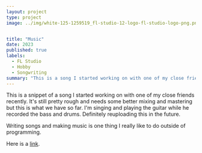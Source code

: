 ```yaml
---
layout: project
type: project
image: ../img/white-125-1259519_fl-studio-12-logo-fl-studio-logo-png.png


title: "Music"
date: 2023
published: true
labels:
  - FL Studio
  - Hobby
  - Songwriting
summary: "This is a song I started working on with one of my close friends this summer. It's still pretty raw and needs some better mixing and mastering but this is what we have so far. I'm singing and playing the guitar while he recorded the bass and drums."
---
```


This is a snippet of a song I started working on with one of my close friends recently. It's still pretty rough and needs some better mixing and mastering but this is what we have so far. I'm singing and playing the guitar while he recorded the bass and drums. Definitely reuploading this in the future.

Writing songs and making music is one thing I really like to do outside of programming. 

Here is a [link](https://www.youtube.com/watch?v=rQhhJsk7Puk).
